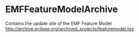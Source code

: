 # EMFFeatureModelArchive
Contains the update site of the EMF Feature Model http://archive.eclipse.org/archived_projects/featuremodel.tgz
